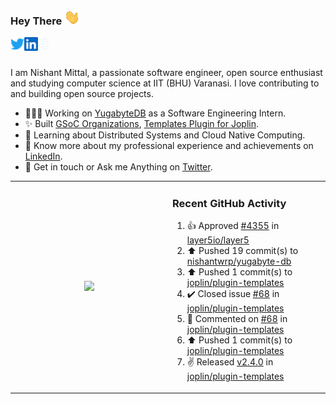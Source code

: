 ### Hey There <img src="./assets/wave.gif" width="25px">
<a href="http://urls.nishantwrp.com/github-to-twitter" target="_blank">
  <img align="left" alt="Nishant's Twitter" width="22px" src="./assets/twitter.svg" />
</a>
<a href="http://urls.nishantwrp.com/github-to-linkedin" target="_blank">
  <img align="left" alt="Nishant's LinkedIn" width="22px" src="./assets/linkedin.svg" />
</a>
<a href="http://urls.nishantwrp.com/github-to-site" target="_blank">
  <img align="left" alt="Nishant's Site" width="22px" src="./assets/globe.svg" />
</a>
<br /><br />

I am Nishant Mittal, a passionate software engineer, open source enthusiast and studying computer science at IIT (BHU) Varanasi. I love contributing to and building open source projects.

- 👨🏽‍💻 Working on [YugabyteDB](https://www.github.com/yugabyte) as a Software Engineering Intern.
- ✨ Built [GSoC Organizations](https://www.gsocorganizations.dev/), [Templates Plugin for Joplin](https://github.com/joplin/plugin-templates).
- 🌱 Learning about Distributed Systems and Cloud Native Computing.
- 🚀 Know more about my professional experience and achievements on [LinkedIn](http://urls.nishantwrp.com/github-to-linkedin).
- 💬 Get in touch or Ask me Anything on [Twitter](http://urls.nishantwrp.com/github-to-twitter).

<table><tr>
<td valign="center" width="50%"><div align="center">

<a href="http://urls.nishantwrp.com/github-to-twitter"><img src="https://gtce.itsvg.in/api?username=nishantwrp&theme=transparent&response=true&border=false&time=true&icon=default" style="height:100%"/></a>

</div></td>

<td valign="top" width="50%">

### Recent GitHub Activity
<!--RECENT_ACTIVITY:start-->
1. 👍 Approved [#4355](https://github.com/layer5io/layer5/pull/4355#pullrequestreview-1469690135) in [layer5io/layer5](https://github.com/layer5io/layer5)<br>
2. ⬆️ Pushed 19 commit(s) to [nishantwrp/yugabyte-db](https://github.com/nishantwrp/yugabyte-db)<br>
3. ⬆️ Pushed 1 commit(s) to [joplin/plugin-templates](https://github.com/joplin/plugin-templates)<br>
4. ✔️ Closed issue [#68](https://github.com/joplin/plugin-templates/issues/68) in [joplin/plugin-templates](https://github.com/joplin/plugin-templates)<br>
5. 💬 Commented on [#68](https://github.com/joplin/plugin-templates/issues/68#issuecomment-1565712819) in [joplin/plugin-templates](https://github.com/joplin/plugin-templates)<br>
6. ⬆️ Pushed 1 commit(s) to [joplin/plugin-templates](https://github.com/joplin/plugin-templates)<br>
7. ✌️ Released [v2.4.0](https://github.com/joplin/plugin-templates/releases/tag/v2.4.0) in [joplin/plugin-templates](https://github.com/joplin/plugin-templates)<br>
<!--RECENT_ACTIVITY:end-->

</td>
</tr></table>
